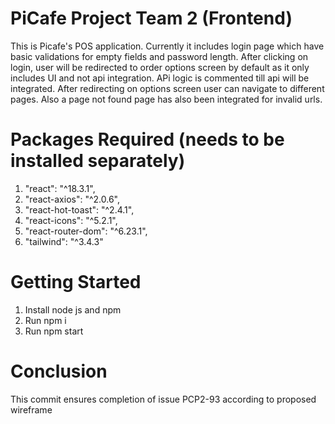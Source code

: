 # PiCafe Project Team 2 (Frontend)

This is Picafe's POS application. Currently it includes login page which have basic validations for empty fields and password length. After clicking on login, user will be redirected to order options screen by default as it only includes UI and not api integration. APi logic is commented till api will be integrated. After redirecting on options screen user can navigate to different pages. Also a page not found page has also been integrated for invalid urls.

# Packages Required (needs to be installed separately)

1) "react": "^18.3.1",
2) "react-axios": "^2.0.6",
3) "react-hot-toast": "^2.4.1",
4) "react-icons": "^5.2.1",
5) "react-router-dom": "^6.23.1",
6) "tailwind": "^3.4.3"




# Getting Started

1) Install node js and npm
2) Run npm i
3) Run npm start

# Conclusion

This commit ensures completion of issue PCP2-93 according to proposed wireframe
